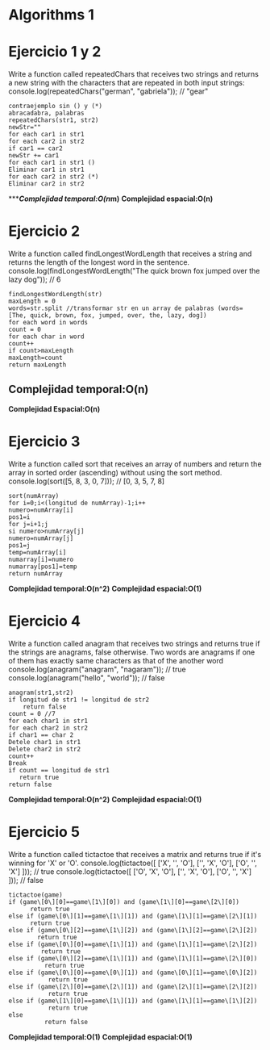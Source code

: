 # Algorithms 1

# Ejercicio 1 y 2

Write a function called repeatedChars that receives two strings and returns a new string with the characters that are repeated in both input strings:
console.log(repeatedChars("german", "gabriela")); // "gear"



    contraejemplo sin () y (*)
    abracadabra, palabras
    repeatedChars(str1, str2)
    newStr=""
    for each car1 in str1
    for each car2 in str2
    if car1 == car2 
    newStr += car1
    for each car1 in str1 ()
    Eliminar car1 in str1
    for each car2 in str2 (*)
    Eliminar car2 in str2

******Complejidad temporal:O(n*m)**
**Complejidad espacial:O(n)**

# Ejercicio 2

Write a function called findLongestWordLength that receives a string and returns the length of the longest word in the sentence.
console.log(findLongestWordLength("The quick brown fox jumped over the lazy dog")); // 6


    findLongestWordLength(str)
    maxLength = 0
    words=str.split //transformar str en un array de palabras (words= [The, quick, brown, fox, jumped, over, the, lazy, dog])
    for each word in words
    count = 0
    for each char in word
    count++
    if count>maxLength
    maxLength=count
    return maxLength


## Complejidad temporal:O(n)

**Complejidad Espacial:O(n)**

# Ejercicio 3

Write a function called sort that receives an array of numbers and return the array in sorted order (ascending) without using the sort method.
console.log(sort([5, 8, 3, 0, 7])); // [0, 3, 5, 7, 8]


    sort(numArray)
    for i=0;i<(longitud de numArray)-1;i++
    numero=numArray[i]
    pos1=i
    for j=i+1;j
    si numero>numArray[j] 
    numero=numArray[j]
    pos1=j
    temp=numArray[i]
    numarray[i]=numero
    numarray[pos1]=temp
    return numArray

**Complejidad temporal:O(n^2)**
**Complejidad espacial:O(1)**

# Ejercicio 4

Write a function called anagram that receives two strings and returns true if the strings are anagrams, false otherwise. 
Two words are anagrams if one of them has exactly same characters as that of the another word
console.log(anagram("anagram", "nagaram")); // true
console.log(anagram("hello", "world")); // false

    anagram(str1,str2)
    if longitud de str1 != longitud de str2
        return false
    count = 0 //7
    for each char1 in str1
    for each char2 in str2
    if char1 == char 2
    Detele char1 in str1
    Delete char2 in str2
    count++
    Break
    if count == longitud de str1
       return true
    return false

**Complejidad temporal:O(n^2)**
**Complejidad espacial:O(1)**

# Ejercicio 5

Write a function called tictactoe that receives a matrix and returns true if it's winning for 'X' or 'O'.
console.log(tictactoe([
['X', '', 'O'],
['', 'X', 'O'],
['O', '', 'X']
])); // true
console.log(tictactoe([
['O', 'X', 'O'],
['', 'X', 'O'],
['O', '', 'X']
])); // false

    tictactoe(game)
    if (game\[0\][0]==game\[1\][0]) and (game\[1\][0]==game\[2\][0])
          return true
    else if (game\[0\][1]==game\[1\][1]) and (game\[1\][1]==game\[2\][1])
          return true
    else if (game\[0\][2]==game\[1\][2]) and (game\[1\][2]==game\[2\][2])
            return true
    else if (game\[0\][0]==game\[1\][1]) and (game\[1\][1]==game\[2\][2])
             return true
    else if (game\[0\][2]==game\[1\][1]) and (game\[1\][1]==game\[2\][0])
              return true
    else if (game\[0\][0]==game\[0\][1]) and (game\[0\][1]==game\[0\][2])
               return true
    else if (game\[2\][0]==game\[2\][1]) and (game\[2\][1]==game\[2\][2])
               return true
    else if (game\[1\][0]==game\[1\][1]) and (game\[1\][1]==game\[1\][2])
               return true
    else
              return false

**Complejidad temporal:O(1)**
**Complejidad espacial:O(1)**

